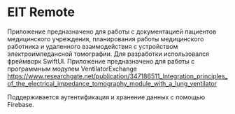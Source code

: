 #  EIT Remote

Приложение предназначено для работы с документацией пациентов медицинского учреждения, планирования работы медицинского работника и удаленного взаимодействия с устройством электроимпедансной томографии. Для разработки использовался фреймворк SwiftUI. Приложение предназначено для работы с программным модулем VentilatorExchange https://www.researchgate.net/publication/347186511_Integration_principles_of_the_electrical_impedance_tomography_module_with_a_lung_ventilator

Поддерживается аутентификация и хранение данных с помощью Firebase.
